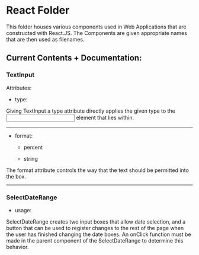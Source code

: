 # React Folder

This folder houses various components used in Web Applications that
are constructed with React.JS. The Components are given appropriate
names that are then used as filenames. 

## Current Contents + Documentation:

### TextInput

Attributes:

- type:

Giving TextInput a type attribute directly applies the given type
to the <input> element that lies within.

---

- format:

	* percent

	* string

The format attribute controls the way that the text should be
permitted into the box.

---

### SelectDateRange

 - usage:

 SelectDateRange creates two input boxes that allow date selection,
 and a button that can be used to register changes to the rest of the
 page when the user has finished changing the date boxes. An onClick
 function must be made in the parent component of the SelectDateRange
 to determine this behavior.